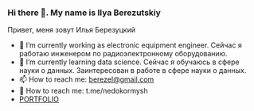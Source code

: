 ### Hi there 👋. My name is Ilya Berezutskiy
Привет, меня зовут Илья Березуцкий

- 🔭 I’m currently working as electronic equipment engineer. Сейчас я работаю инженером по радиоэлектронному оборудованию.
- 🌱 I’m currently learning data science. Сейчас я обучаюсь в сфере науки о данных. Заинтересован в работе в сфере науки о данных.
- 📫 How to reach me: berezel@gmail.com
- 📣 How to reach me: t.me/nedokormysh
- [PORTFOLIO](https://github.com/nedokormysh/PORTFOLIO)
  
